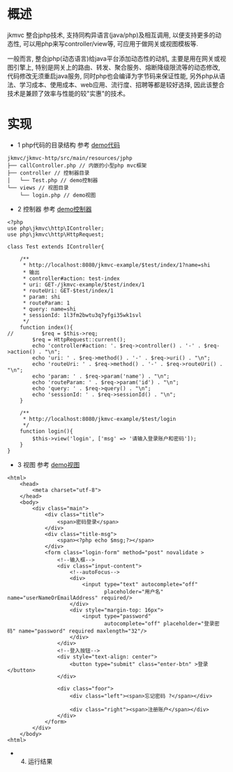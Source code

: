 # 概述
jkmvc 整合jphp技术, 支持同构异语言(java/php)及相互调用, 以便支持更多的动态性, 可以用php来写controller/view等, 可应用于做网关或视图模板等.

一般而言, 整合jphp(动态语言)给java平台添加动态性的动机, 主要是用在网关或视图引擎上, 特别是网关上的路由、转发、聚合服务、熔断降级限流等的动态修改, 代码修改无须重启java服务, 同时php也会编译为字节码来保证性能, 另外php从语法、学习成本、使用成本、web应用、流行度、招聘等都是较好选择, 因此该整合技术是兼顾了效率与性能的较"实惠"的技术。

# 实现

- 1 php代码的目录结构
参考 [demo代码](https://github.com/shigebeyond/jkmvc/tree/master/jkmvc-http/src/main/resources/jphp)
```
jkmvc/jkmvc-http/src/main/resources/jphp
├── callController.php // 内嵌的小型php mvc框架
├── controller // 控制器目录
│   └── Test.php // demo控制器
└── views // 视图目录
    └── login.php // demo视图
```

- 2 控制器
参考 [demo控制器](https://github.com/shigebeyond/jkmvc/blob/master/jkmvc-http/src/main/resources/jphp/controller/Test.php)

```
<?php
use php\jkmvc\http\IController;
use php\jkmvc\http\HttpRequest;

class Test extends IController{

    /**
     * http://localhost:8080/jkmvc-example/$test/index/1?name=shi
     * 输出
     * controller#action: test-index
     * uri: GET-/jkmvc-example/$test/index/1
     * routeUri: GET-$test/index/1
     * param: shi
     * routeParam: 1
     * query: name=shi
     * sessionId: 1l3fm2bwtu3q7yfgi35wk1svl
     */
    function index(){
//         $req = $this->req;
        $req = HttpRequest::current();
        echo 'controller#action: '. $req->controller() . '-' . $req->action() . "\n";
        echo 'uri: ' . $req->method() . '-' . $req->uri() . "\n";
        echo 'routeUri: ' . $req->method() . '-' . $req->routeUri() . "\n";
        echo 'param: ' . $req->param('name') . "\n";
        echo 'routeParam: ' . $req->param('id') . "\n";
        echo 'query: ' . $req->query() . "\n";
        echo 'sessionId: ' . $req->sessionId() . "\n";
    }

    /**
     * http://localhost:8080/jkmvc-example/$test/login
     */
    function login(){
        $this->view('login', ['msg' => '请输入登录账户和密码']);
    }
}
```

- 3 视图
参考 [demo视图](https://github.com/shigebeyond/jkmvc/blob/master/jkmvc-http/src/main/resources/jphp/views/login.php)
```
<html>
    <head>
        <meta charset="utf-8">
    </head>
    <body>
        <div class="main">
            <div class="title">
                <span>密码登录</span>
            </div>
            <div class="title-msg">
                <span><?php echo $msg;?></span>
            </div>
            <form class="login-form" method="post" novalidate >
                <!--输入框-->
                <div class="input-content">
                    <!--autoFocus-->
                    <div>
                        <input type="text" autocomplete="off"
                               placeholder="用户名" name="userNameOrEmailAddress" required/>
                    </div>
                    <div style="margin-top: 16px">
                        <input type="password"
                               autocomplete="off" placeholder="登录密码" name="password" required maxlength="32"/>
                    </div>
                </div>
                <!--登入按钮-->
                <div style="text-align: center">
                    <button type="submit" class="enter-btn" >登录</button>
                </div>

                <div class="foor">
                    <div class="left"><span>忘记密码 ?</span></div>

                    <div class="right"><span>注册账户</span></div>
                </div>
            </form>
        </div>
    </body>
<html>
```

- 4. 运行结果
